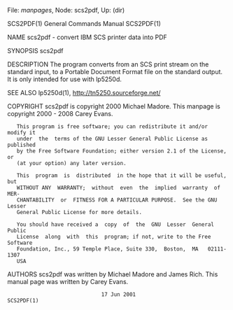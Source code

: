 File: *manpages*,  Node: scs2pdf,  Up: (dir)

SCS2PDF(1)                  General Commands Manual                 SCS2PDF(1)



NAME
       scs2pdf - convert IBM SCS printer data into PDF

SYNOPSIS
       scs2pdf

DESCRIPTION
       The program converts from an SCS print stream on the standard input, to
       a Portable Document Format file on the standard  output.   It  is  only
       intended for use with lp5250d.

SEE ALSO
       lp5250d(1), http://tn5250.sourceforge.net/

COPYRIGHT
       scs2pdf  is  copyright  2000 Michael Madore.  This manpage is copyright
       2000 - 2008 Carey Evans.

       This program is free software; you can redistribute it and/or modify it
       under  the  terms of the GNU Lesser General Public License as published
       by the Free Software Foundation; either version 2.1 of the License,  or
       (at your option) any later version.

       This  program  is  distributed  in the hope that it will be useful, but
       WITHOUT ANY  WARRANTY;  without  even  the  implied  warranty  of  MER‐
       CHANTABILITY  or  FITNESS FOR A PARTICULAR PURPOSE.  See the GNU Lesser
       General Public License for more details.

       You should have received a  copy  of  the  GNU  Lesser  General  Public
       License  along  with  this  program; if not, write to the Free Software
       Foundation, Inc., 59 Temple Place, Suite 330,  Boston,  MA   02111-1307
       USA

AUTHORS
       scs2pdf was written by Michael Madore and James Rich.  This manual page
       was written by Carey Evans.



                                  17 Jun 2001                       SCS2PDF(1)
